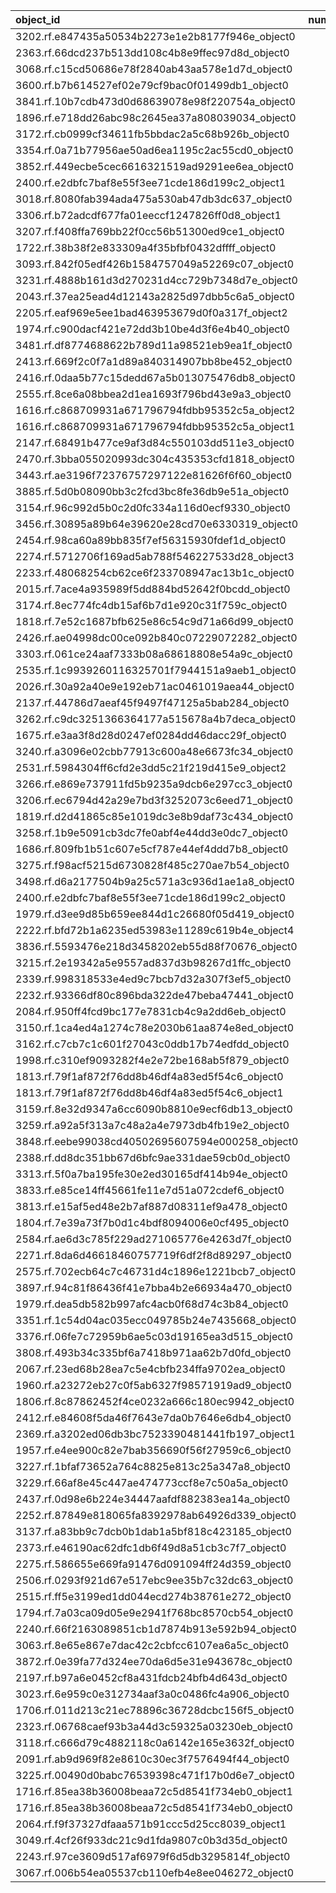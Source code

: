 | object_id                                        |   num_queries |   top1_rate |   top5_rate |   mean_rank |   median_rank |
|:-------------------------------------------------|--------------:|------------:|------------:|------------:|--------------:|
| 3202.rf.e847435a50534b2273e1e2b8177f946e_object0 |             1 |           1 |    1        |      1      |           1   |
| 2363.rf.66dcd237b513dd108c4b8e9ffec97d8d_object0 |             1 |           1 |    1        |      1      |           1   |
| 3068.rf.c15cd50686e78f2840ab43aa578e1d7d_object0 |             3 |           0 |    0        |     55.6667 |          31   |
| 3600.rf.b7b614527ef02e79cf9bac0f01499db1_object0 |             3 |           0 |    0        |     46.6667 |          47   |
| 3841.rf.10b7cdb473d0d68639078e98f220754a_object0 |             3 |           0 |    0.666667 |      7      |           5   |
| 1896.rf.e718dd26abc98c2645ea37a808039034_object0 |             2 |           0 |    0        |     34.5    |          34.5 |
| 3172.rf.cb0999cf34611fb5bbdac2a5c68b926b_object0 |             2 |           0 |    0        |     25      |          25   |
| 3354.rf.0a71b77956ae50ad6ea1195c2ac55cd0_object0 |             2 |           0 |    0        |     88      |          88   |
| 3852.rf.449ecbe5cec6616321519ad9291ee6ea_object0 |             2 |           0 |    0        |     84.5    |          84.5 |
| 2400.rf.e2dbfc7baf8e55f3ee71cde186d199c2_object1 |             2 |           0 |    0        |     75      |          75   |
| 3018.rf.8080fab394ada475a530ab47db3dc637_object0 |             2 |           0 |    0        |     12.5    |          12.5 |
| 3306.rf.b72adcdf677fa01eeccf1247826ff0d8_object1 |             2 |           0 |    0        |     62      |          62   |
| 3207.rf.f408ffa769bb22f0cc56b51300ed9ce1_object0 |             2 |           0 |    0        |    144      |         144   |
| 1722.rf.38b38f2e833309a4f35bfbf0432dffff_object0 |             1 |           0 |    1        |      4      |           4   |
| 3093.rf.842f05edf426b1584757049a52269c07_object0 |             1 |           0 |    0        |     77      |          77   |
| 3231.rf.4888b161d3d270231d4cc729b7348d7e_object0 |             1 |           0 |    0        |     57      |          57   |
| 2043.rf.37ea25ead4d12143a2825d97dbb5c6a5_object0 |             1 |           0 |    0        |      6      |           6   |
| 2205.rf.eaf969e5ee1bad463953679d0f0a317f_object2 |             1 |           0 |    0        |    145      |         145   |
| 1974.rf.c900dacf421e72dd3b10be4d3f6e4b40_object0 |             1 |           0 |    0        |     35      |          35   |
| 3481.rf.df8774688622b789d11a98521eb9ea1f_object0 |             1 |           0 |    0        |     22      |          22   |
| 2413.rf.669f2c0f7a1d89a840314907bb8be452_object0 |             1 |           0 |    0        |     69      |          69   |
| 2416.rf.0daa5b77c15dedd67a5b013075476db8_object0 |             1 |           0 |    0        |     28      |          28   |
| 2555.rf.8ce6a08bbea2d1ea1693f796bd43e9a3_object0 |             1 |           0 |    0        |     11      |          11   |
| 1616.rf.c868709931a671796794fdbb95352c5a_object2 |             1 |           0 |    0        |     23      |          23   |
| 1616.rf.c868709931a671796794fdbb95352c5a_object1 |             1 |           0 |    0        |     65      |          65   |
| 2147.rf.68491b477ce9af3d84c550103dd511e3_object0 |             1 |           0 |    0        |     18      |          18   |
| 2470.rf.3bba055020993dc304c435353cfd1818_object0 |             1 |           0 |    0        |     72      |          72   |
| 3443.rf.ae3196f72376757297122e81626f6f60_object0 |             1 |           0 |    0        |     33      |          33   |
| 3885.rf.5d0b08090bb3c2fcd3bc8fe36db9e51a_object0 |             1 |           0 |    0        |     10      |          10   |
| 3154.rf.96c992d5b0c2d0fc334a116d0ecf9330_object0 |             1 |           0 |    0        |     85      |          85   |
| 3456.rf.30895a89b64e39620e28cd70e6330319_object0 |             1 |           0 |    0        |     29      |          29   |
| 2454.rf.98ca60a89bb835f7ef56315930fdef1d_object0 |             1 |           0 |    0        |     68      |          68   |
| 2274.rf.5712706f169ad5ab788f546227533d28_object3 |             1 |           0 |    0        |     94      |          94   |
| 2233.rf.48068254cb62ce6f233708947ac13b1c_object0 |             1 |           0 |    0        |     20      |          20   |
| 2015.rf.7ace4a935989f5dd884bd52642f0bcdd_object0 |             1 |           0 |    1        |      5      |           5   |
| 3174.rf.8ec774fc4db15af6b7d1e920c31f759c_object0 |             1 |           0 |    0        |    102      |         102   |
| 1818.rf.7e52c1687bfb625e86c54c9d71a66d99_object0 |             1 |           0 |    0        |     39      |          39   |
| 2426.rf.ae04998dc00ce092b840c07229072282_object0 |             1 |           0 |    0        |     10      |          10   |
| 3303.rf.061ce24aaf7333b08a68618808e54a9c_object0 |             1 |           0 |    0        |     27      |          27   |
| 2535.rf.1c9939260116325701f7944151a9aeb1_object0 |             1 |           0 |    0        |     66      |          66   |
| 2026.rf.30a92a40e9e192eb71ac0461019aea44_object0 |             1 |           0 |    0        |     29      |          29   |
| 2137.rf.44786d7aeaf45f9497f47125a5bab284_object0 |             1 |           0 |    1        |      5      |           5   |
| 3262.rf.c9dc3251366364177a515678a4b7deca_object0 |             1 |           0 |    0        |     42      |          42   |
| 1675.rf.e3aa3f8d28d0247ef0284dd46dacc29f_object0 |             1 |           0 |    0        |     43      |          43   |
| 3240.rf.a3096e02cbb77913c600a48e6673fc34_object0 |             1 |           0 |    0        |     25      |          25   |
| 2531.rf.5984304ff6cfd2e3dd5c21f219d415e9_object2 |             1 |           0 |    0        |     18      |          18   |
| 3266.rf.e869e737911fd5b9235a9dcb6e297cc3_object0 |             1 |           0 |    0        |     57      |          57   |
| 3206.rf.ec6794d42a29e7bd3f3252073c6eed71_object0 |             1 |           0 |    0        |     46      |          46   |
| 1819.rf.d2d41865c85e1019dc3e8b9daf73c434_object0 |             1 |           0 |    0        |    122      |         122   |
| 3258.rf.1b9e5091cb3dc7fe0abf4e44dd3e0dc7_object0 |             1 |           0 |    0        |     71      |          71   |
| 1686.rf.809fb1b51c607e5cf787e44ef4ddd7b8_object0 |             1 |           0 |    0        |     12      |          12   |
| 3275.rf.f98acf5215d6730828f485c270ae7b54_object0 |             1 |           0 |    0        |     58      |          58   |
| 3498.rf.d6a2177504b9a25c571a3c936d1ae1a8_object0 |             1 |           0 |    0        |     80      |          80   |
| 2400.rf.e2dbfc7baf8e55f3ee71cde186d199c2_object0 |             1 |           0 |    0        |     89      |          89   |
| 1979.rf.d3ee9d85b659ee844d1c26680f05d419_object0 |             1 |           0 |    0        |     28      |          28   |
| 2222.rf.bfd72b1a6235ed53983e11289c619b4e_object4 |             1 |           0 |    0        |      8      |           8   |
| 3836.rf.5593476e218d3458202eb55d88f70676_object0 |             1 |           0 |    0        |     19      |          19   |
| 3215.rf.2e19342a5e9557ad837d3b98267d1ffc_object0 |             1 |           0 |    0        |     14      |          14   |
| 2339.rf.998318533e4ed9c7bcb7d32a307f3ef5_object0 |             1 |           0 |    0        |     20      |          20   |
| 2232.rf.93366df80c896bda322de47beba47441_object0 |             1 |           0 |    0        |     27      |          27   |
| 2084.rf.950ff4fcd9bc177e7831cb4c9a2dd6eb_object0 |             1 |           0 |    0        |     29      |          29   |
| 3150.rf.1ca4ed4a1274c78e2030b61aa874e8ed_object0 |             1 |           0 |    0        |     24      |          24   |
| 3162.rf.c7cb7c1c601f27043c0ddb17b74edfdd_object0 |             1 |           0 |    0        |    101      |         101   |
| 1998.rf.c310ef9093282f4e2e72be168ab5f879_object0 |             1 |           0 |    0        |     37      |          37   |
| 1813.rf.79f1af872f76dd8b46df4a83ed5f54c6_object0 |             1 |           0 |    0        |     10      |          10   |
| 1813.rf.79f1af872f76dd8b46df4a83ed5f54c6_object1 |             1 |           0 |    0        |     16      |          16   |
| 3159.rf.8e32d9347a6cc6090b8810e9ecf6db13_object0 |             1 |           0 |    0        |     61      |          61   |
| 3259.rf.a92a5f313a7c48a2a4e7973db4fb19e2_object0 |             1 |           0 |    0        |     65      |          65   |
| 3848.rf.eebe99038cd40502695607594e000258_object0 |             1 |           0 |    0        |     61      |          61   |
| 2388.rf.dd8dc351bb67d6bfc9ae331dae59cb0d_object0 |             1 |           0 |    0        |     13      |          13   |
| 3313.rf.5f0a7ba195fe30e2ed30165df414b94e_object0 |             1 |           0 |    0        |     36      |          36   |
| 3833.rf.e85ce14ff45661fe11e7d51a072cdef6_object0 |             1 |           0 |    0        |    129      |         129   |
| 3813.rf.e15af5ed48e2b7af887d08311ef9a478_object0 |             1 |           0 |    0        |    100      |         100   |
| 1804.rf.7e39a73f7b0d1c4bdf8094006e0cf495_object0 |             1 |           0 |    0        |     26      |          26   |
| 2584.rf.ae6d3c785f229ad271065776e4263d7f_object0 |             1 |           0 |    0        |     98      |          98   |
| 2271.rf.8da6d46618460757719f6df2f8d89297_object0 |             1 |           0 |    0        |     41      |          41   |
| 2575.rf.702ecb64c7c46731d4c1896e1221bcb7_object0 |             1 |           0 |    0        |     92      |          92   |
| 3897.rf.94c81f86436f41e7bba4b2e66934a470_object0 |             1 |           0 |    0        |     62      |          62   |
| 1979.rf.dea5db582b997afc4acb0f68d74c3b84_object0 |             1 |           0 |    0        |     31      |          31   |
| 3351.rf.1c54d04ac035ecc049785b24e7435668_object0 |             1 |           0 |    0        |     20      |          20   |
| 3376.rf.06fe7c72959b6ae5c03d19165ea3d515_object0 |             1 |           0 |    0        |     30      |          30   |
| 3808.rf.493b34c335bf6a7418b971aa62b7d0fd_object0 |             1 |           0 |    0        |     70      |          70   |
| 2067.rf.23ed68b28ea7c5e4cbfb234ffa9702ea_object0 |             1 |           0 |    0        |     26      |          26   |
| 1960.rf.a23272eb27c0f5ab6327f98571919ad9_object0 |             1 |           0 |    0        |     65      |          65   |
| 1806.rf.8c87862452f4ce0232a666c180ec9942_object0 |             1 |           0 |    0        |     40      |          40   |
| 2412.rf.e84608f5da46f7643e7da0b7646e6db4_object0 |             1 |           0 |    0        |     57      |          57   |
| 2369.rf.a3202ed06db3bc7523390481441fb197_object1 |             1 |           0 |    0        |     29      |          29   |
| 1957.rf.e4ee900c82e7bab356690f56f27959c6_object0 |             1 |           0 |    0        |     17      |          17   |
| 3227.rf.1bfaf73652a764c8825e813c25a347a8_object0 |             1 |           0 |    0        |     17      |          17   |
| 3229.rf.66af8e45c447ae474773ccf8e7c50a5a_object0 |             1 |           0 |    0        |     34      |          34   |
| 2437.rf.0d98e6b224e34447aafdf882383ea14a_object0 |             1 |           0 |    0        |     28      |          28   |
| 2252.rf.87849e818065fa8392978ab64926d339_object0 |             1 |           0 |    0        |     10      |          10   |
| 3137.rf.a83bb9c7dcb0b1dab1a5bf818c423185_object0 |             1 |           0 |    0        |     12      |          12   |
| 2373.rf.e46190ac62dfc1db6f49d8a51cb3c7f7_object0 |             1 |           0 |    0        |     19      |          19   |
| 2275.rf.586655e669fa91476d091094ff24d359_object0 |             1 |           0 |    1        |      2      |           2   |
| 2506.rf.0293f921d67e517ebc9ee35b7c32dc63_object0 |             1 |           0 |    0        |     43      |          43   |
| 2515.rf.ff5e3199ed1dd044ecd274b38761e272_object0 |             1 |           0 |    0        |     11      |          11   |
| 1794.rf.7a03ca09d05e9e2941f768bc8570cb54_object0 |             1 |           0 |    0        |     94      |          94   |
| 2240.rf.66f2163089851cb1d7874b913e592b94_object0 |             1 |           0 |    0        |     73      |          73   |
| 3063.rf.8e65e867e7dac42c2cbfcc6107ea6a5c_object0 |             1 |           0 |    0        |     62      |          62   |
| 3872.rf.0e39fa77d324ee70da6d5e31e943678c_object0 |             1 |           0 |    0        |     23      |          23   |
| 2197.rf.b97a6e0452cf8a431fdcb24bfb4d643d_object0 |             1 |           0 |    1        |      2      |           2   |
| 3023.rf.6e959c0e312734aaf3a0c0486fc4a906_object0 |             1 |           0 |    0        |     52      |          52   |
| 1706.rf.011d213c21ec78896c36728dcbc156f5_object0 |             1 |           0 |    0        |     66      |          66   |
| 2323.rf.06768caef93b3a44d3c59325a03230eb_object0 |             1 |           0 |    0        |      7      |           7   |
| 3118.rf.c666d79c4882118c0a6142e165e3632f_object0 |             1 |           0 |    0        |     60      |          60   |
| 2091.rf.ab9d969f82e8610c30ec3f7576494f44_object0 |             1 |           0 |    0        |     32      |          32   |
| 3225.rf.00490d0babc76539398c471f17b0d6e7_object0 |             1 |           0 |    0        |     15      |          15   |
| 1716.rf.85ea38b36008beaa72c5d8541f734eb0_object1 |             1 |           0 |    0        |     45      |          45   |
| 1716.rf.85ea38b36008beaa72c5d8541f734eb0_object0 |             1 |           0 |    0        |     47      |          47   |
| 2064.rf.f9f37327dfaaa571b91ccc5d25cc8039_object1 |             1 |           0 |    0        |     97      |          97   |
| 3049.rf.4cf26f933dc21c9d1fda9807c0b3d35d_object0 |             1 |           0 |    0        |     50      |          50   |
| 2243.rf.97ce3609d517af6979f6d5db3295814f_object0 |             1 |           0 |    0        |     36      |          36   |
| 3067.rf.006b54ea05537cb110efb4e8ee046272_object0 |             1 |           0 |    0        |     15      |          15   |